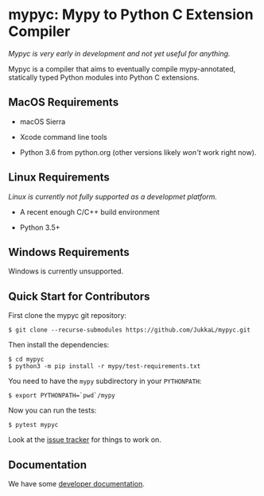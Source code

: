 mypyc: Mypy to Python C Extension Compiler
==========================================

*Mypyc is very early in development and not yet useful for anything.*

Mypyc is a compiler that aims to eventually compile mypy-annotated,
statically typed Python modules into Python C extensions.

MacOS Requirements
------------------

* macOS Sierra

* Xcode command line tools

* Python 3.6 from python.org (other versions likely *won't* work right
  now).

Linux Requirements
------------------

*Linux is currently not fully supported as a developmet platform.*

* A recent enough C/C++ build environment

* Python 3.5+

Windows Requirements
--------------------

Windows is currently unsupported.

Quick Start for Contributors
----------------------------

First clone the mypyc git repository:

    $ git clone --recurse-submodules https://github.com/JukkaL/mypyc.git

Then install the dependencies:

    $ cd mypyc
    $ python3 -m pip install -r mypy/test-requirements.txt

You need to have the `mypy` subdirectory in your `PYTHONPATH`:

    $ export PYTHONPATH=`pwd`/mypy

Now you can run the tests:

    $ pytest mypyc

Look at the [issue tracker](https://github.com/JukkaL/mypyc/issues)
for things to work on.

Documentation
-------------

We have some [developer documentation](doc/dev-intro.md).
